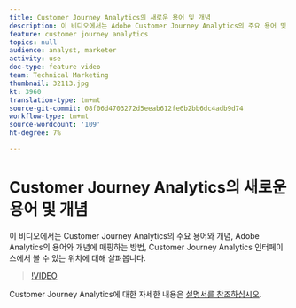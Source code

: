 ```yaml
---
title: Customer Journey Analytics의 새로운 용어 및 개념
description: 이 비디오에서는 Adobe Customer Journey Analytics의 주요 용어 및 개념, Adobe Analytics의 용어 및 개념과 Customer Journey Analytics 인터페이스에서 볼 수 있는 위치에 대해 살펴봅니다.
feature: customer journey analytics
topics: null
audience: analyst, marketer
activity: use
doc-type: feature video
team: Technical Marketing
thumbnail: 32113.jpg
kt: 3960
translation-type: tm+mt
source-git-commit: 08f06d4703272d5eeab612fe6b2bb6dc4adb9d74
workflow-type: tm+mt
source-wordcount: '109'
ht-degree: 7%

---
```



# Customer Journey Analytics의 새로운 용어 및 개념

이 비디오에서는 Customer Journey Analytics의 주요 용어와 개념, Adobe Analytics의 용어와 개념에 매핑하는 방법, Customer Journey Analytics 인터페이스에서 볼 수 있는 위치에 대해 살펴봅니다.

>[!VIDEO](https://video.tv.adobe.com/v/32113/?quality=12)

Customer Journey Analytics에 대한 자세한 내용은 [설명서를 참조하십시오](https://docs.adobe.com/content/help/ko-KR/analytics-platform/using/cja-landing.html).
